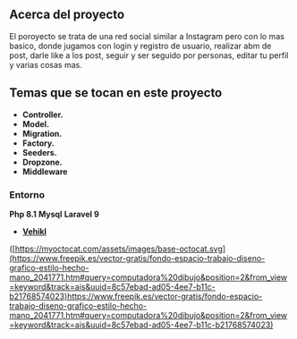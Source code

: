 ## Acerca del proyecto
El poroyecto se trata de una red social similar a Instagram pero con lo mas basico, donde jugamos con login y registro de usuario, realizar abm de post, darle like a los post, seguir y ser seguido por personas, editar tu perfil y varias cosas mas. 

## Temas que se tocan en este proyecto
- **Controller.**
- **Model.**
- **Migration.**
- **Factory.**
- **Seeders.**
- **Dropzone.**
- **Middleware**  


### Entorno
**Php 8.1**
**Mysql**
**Laravel 9**
- **[Vehikl](https://vehikl.com/)**

([https://myoctocat.com/assets/images/base-octocat.svg](https://www.freepik.es/vector-gratis/fondo-espacio-trabajo-diseno-grafico-estilo-hecho-mano_2041771.htm#query=computadora%20dibujo&position=2&from_view=keyword&track=ais&uuid=8c57ebad-ad05-4ee7-b11c-b21768574023)https://www.freepik.es/vector-gratis/fondo-espacio-trabajo-diseno-grafico-estilo-hecho-mano_2041771.htm#query=computadora%20dibujo&position=2&from_view=keyword&track=ais&uuid=8c57ebad-ad05-4ee7-b11c-b21768574023)

